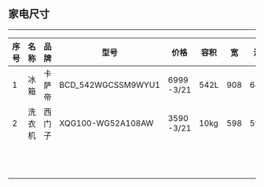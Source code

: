 ## 家电尺寸
-------------------------------------------------------------
|序号| 名称| 品牌| 型号| 价格|容积| 宽 | 深 | 高 | 预留尺寸|  预算 |  备注|
| ---- |----|----|-----|-----|--|-|----|----|--------|-----|----|
|1| 冰箱| 卡萨帝| BCD_542WGCSSM9WYU1 | 6999 -3/21  |542L |908 | 647 | 1775 |948* 600*1800 | | |
|2| 洗衣机| 西门子| XQG100-WG52A108AW | 3590 -3/21 | 10kg |598 | 590 | 848 |620* 650*860 | | |
| |  |  |    |   |   |  |   |   |   | | |
| |  |  |    |   |   |  |   |   |   | | |
| |  |  |    |   |   |  |   |   |   | | |
| |  |  |    |   |   |  |   |   |   | | |
| |  |  |    |   |   |  |   |   |   | | |
| |  |  |    |   |   |  |   |   |   | | |
| |  |  |    |   |   |  |   |   |   | | |
| |  |  |    |   |   |  |   |   |   | | |
| |  |  |    |   |   |  |   |   |   | | |
| |  |  |    |   |   |  |   |   |   | | |
| |  |  |    |   |   |  |   |   |   | | |
| |  |  |    |   |   |  |   |   |   | | |
